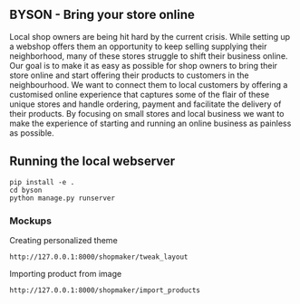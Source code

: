 ## BYSON - Bring your store online
Local shop owners are being hit hard by the current crisis.  While setting up a webshop offers them an opportunity to keep selling supplying their neighborhood, many of these stores struggle to shift their business online.  Our goal is to make it as easy as possible for shop owners to bring their store online and start offering their products to customers in the neighbourhood.  We want to connect them to local customers by offering a customised online experience that captures some of the flair of these unique stores and handle ordering, payment and facilitate the delivery of their products. By focusing on small stores and local business we want to make the experience of starting and running an online business as painless as possible.

## Running the local webserver

    pip install -e .
    cd byson
    python manage.py runserver
    
### Mockups

Creating personalized theme
    
    http://127.0.0.1:8000/shopmaker/tweak_layout
    
Importing product from image

    http://127.0.0.1:8000/shopmaker/import_products